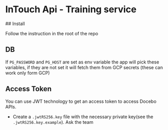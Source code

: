 # InTouch Api - Training service

## Install

Follow the instruction in the root of the repo

## DB

If `PG_PASSWORD` and `PG_HOST` are set as env variable the app will pick these variables, if they are not set it will fetch them from GCP secrets (these can work only form GCP)

## Access Token

You can use JWT technology to get an access token to access Docebo APIs.

- Create a `.jwtRS256.key` file with the necessary private key(see the `.jwtRS256.key.example`). Ask the team
